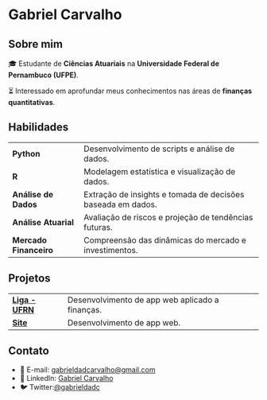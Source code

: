 # Gabriel Carvalho

## Sobre mim
🎓 Estudante de **Ciências Atuariais** na **Universidade Federal de Pernambuco (UFPE)**.

⏳ Interessado em aprofundar meus conhecimentos nas áreas de **finanças quantitativas**.

## Habilidades
| | |
|---|---|
| **Python** | Desenvolvimento de scripts e análise de dados. |
| **R** | Modelagem estatística e visualização de dados. |
| **Análise de Dados** | Extração de insights e tomada de decisões baseada em dados. |
| **Análise Atuarial** | Avaliação de riscos e projeção de tendências futuras. |
| **Mercado Financeiro** | Compreensão das dinâmicas do mercado e investimentos. |

## Projetos
| | |
|---|---|
| **[Liga - UFRN](https://ligaufrn.streamlit.app/)** | Desenvolvimento de app web aplicado a finanças. |
| **[Site](https://gabrieldadcarvalho.streamlit.app/)** | Desenvolvimento de app web. |


## Contato
- 📧 E-mail: [gabrieldadcarvalho@gmail.com](mailto:gabrieldadcarvalho@gmail.com)
- 🔗 LinkedIn: [Gabriel Carvalho](https://www.linkedin.com/in/gabriel-carvalho-ab38b7209/)
- 🐦 Twitter:[@gabrieldadc](https://twitter.com/gabrieldadc)

